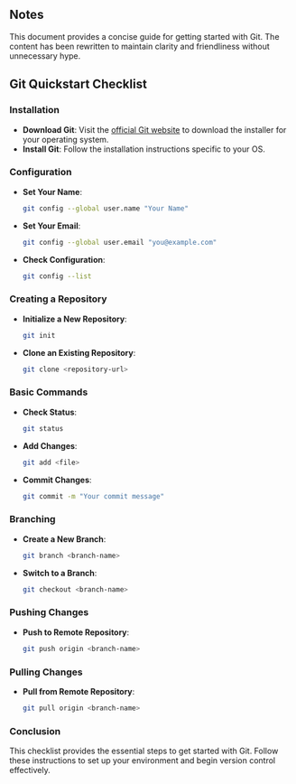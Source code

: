 ## Notes
This document provides a concise guide for getting started with Git. The content has been rewritten to maintain clarity and friendliness without unnecessary hype.

## Git Quickstart Checklist

### Installation
- **Download Git**: Visit the [official Git website](https://git-scm.com/downloads) to download the installer for your operating system.
- **Install Git**: Follow the installation instructions specific to your OS.

### Configuration
- **Set Your Name**: 
  ```bash
  git config --global user.name "Your Name"
  ```
- **Set Your Email**: 
  ```bash
  git config --global user.email "you@example.com"
  ```
- **Check Configuration**: 
  ```bash
  git config --list
  ```

### Creating a Repository
- **Initialize a New Repository**: 
  ```bash
  git init
  ```
- **Clone an Existing Repository**: 
  ```bash
  git clone <repository-url>
  ```

### Basic Commands
- **Check Status**: 
  ```bash
  git status
  ```
- **Add Changes**: 
  ```bash
  git add <file>
  ```
- **Commit Changes**: 
  ```bash
  git commit -m "Your commit message"
  ```

### Branching
- **Create a New Branch**: 
  ```bash
  git branch <branch-name>
  ```
- **Switch to a Branch**: 
  ```bash
  git checkout <branch-name>
  ```

### Pushing Changes
- **Push to Remote Repository**: 
  ```bash
  git push origin <branch-name>
  ```

### Pulling Changes
- **Pull from Remote Repository**: 
  ```bash
  git pull origin <branch-name>
  ```

### Conclusion
This checklist provides the essential steps to get started with Git. Follow these instructions to set up your environment and begin version control effectively.